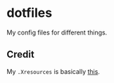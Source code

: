 # dotfiles
My config files for different things.

## Credit
My `.Xresources` is basically [this](https://raw.githubusercontent.com/kiedtl/dotfiles/misty-hills/etc/Xorg/.Xresources).

